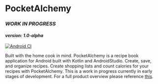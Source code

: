 # PocketAlchemy
### *WORK IN PROGRESS*
#### *version: 1.0-alpha* 
[![Android CI](https://github.com/CODYJEWELLWEAVER/PocketAlchemy/actions/workflows/android.yml/badge.svg)](https://github.com/CODYJEWELLWEAVER/PocketAlchemy/actions/workflows/android.yml)

  Built with the home cook in mind. PocketAlchemy is a recipe book application for Android built with Kotlin and AndroidStudio. 
Create, save, and organize recipes. Create shopping lists and count calories for your recipes with PocketAlchemy. This is a work in progress currently in early stages of development.
For a full product overview please reference [this](https://docs.google.com/document/d/1CcaRWRER-Xj7mcCEzozB93dpP_2ycdhteTo3xnVBjLg/edit?usp=sharing).
